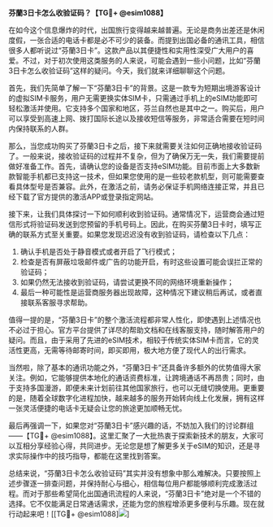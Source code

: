 **芬蘭3日卡怎么收验证码？【TG💪+ @esim1088】**

在如今这个信息爆炸的时代，出国旅行变得越来越普遍。无论是商务出差还是休闲度假，一张合适的电话卡都是必不可少的装备。而提到出国必备的通讯工具，相信很多人都听说过“芬蘭3日卡”。这款产品以其便捷性和实用性深受广大用户的喜爱。不过，对于初次使用这类服务的人来说，可能会遇到一些小问题，比如“芬蘭3日卡怎么收验证码”这样的疑问。今天，我们就来详细聊聊这个问题。

首先，我们先简单了解一下“芬蘭3日卡”的背景。这是一款专为短期出境游客设计的虚拟SIM卡服务，用户无需更换实体SIM卡，只需通过手机上的eSIM功能即可轻松激活并使用。它支持多个国家和地区，芬兰自然也是其中之一。购买后，用户可以享受到高速上网、拨打国际长途以及接收短信等服务，非常适合需要在短时间内保持联系的人群。

那么，当您成功购买了芬蘭3日卡之后，接下来就需要关注如何正确地接收验证码了。一般来说，接收验证码的过程并不复杂，但为了确保万无一失，我们需要提前做好准备工作。首先，请确认您的设备是否支持eSIM功能。目前市面上大多数新款智能手机都已支持这一技术，但如果您使用的是一些较老款机型，则可能需要查看具体型号是否兼容。此外，在激活之前，请务必保证手机网络连接正常，并且已经下载了官方提供的激活APP或登录指定网站。

接下来，让我们具体探讨一下如何顺利收到验证码。通常情况下，运营商会通过短信形式将验证码发送到您预留的手机号码上。因此，在购买芬蘭3日卡时，填写正确的联系方式至关重要。如果您发现迟迟没有收到验证码，请检查以下几点：

1. 确认手机是否处于静音模式或者开启了飞行模式；
2. 检查是否有屏蔽垃圾邮件或广告的功能开启，有时这些设置可能会误拦正常的验证码；
3. 如果仍然无法接收到验证码，请尝试更换不同的网络环境重新操作；
4. 最后一种可能性是运营商服务器出现故障，这种情况下建议稍后再试，或者直接联系客服寻求帮助。

值得一提的是，“芬蘭3日卡”的整个激活流程都非常人性化，即使遇到上述情况也不必过于担心。官方平台提供了详尽的帮助文档和在线客服支持，随时解答用户的疑问。而且，由于采用了先进的eSIM技术，相较于传统实体SIM卡而言，它的灵活性更高，无需等待邮寄时间，即买即用，极大地方便了现代人的出行需求。

当然啦，除了基本的通讯功能之外，“芬蘭3日卡”还具备许多额外的优势值得大家关注。例如，它能够提供本地化的通话资费标准，让跨境通话不再昂贵；同时，由于支持多国漫游，即便未来计划前往其他国家旅行，也可以无缝切换使用。更重要的是，随着全球数字化进程加快，越来越多的服务开始转向线上化发展，拥有这样一张灵活便捷的电话卡无疑会让您的旅途更加顺畅无忧。

最后再强调一下，如果您对“芬蘭3日卡”感兴趣的话，不妨加入我们的讨论群组——【TG💪+ @esim1088】。这里汇聚了一大批热衷于探索新技术的朋友，大家可以互相分享经验心得，共同进步。无论您是想了解更多关于eSIM的知识，还是寻求实际操作中的技巧指导，都能在这里找到答案。

总结来说，“芬蘭3日卡怎么收验证码”其实并没有想象中那么难解决。只要按照上述步骤逐一排查问题，并保持耐心与细心，相信每位用户都能够顺利完成激活过程。而对于那些希望简化出国通讯流程的人来说，“芬蘭3日卡”绝对是一个不错的选择。它不仅能满足日常通话需求，还能为您的旅程增添更多便利与乐趣。现在就行动起来吧！[[TG💪+ @esim1088]![](https://i.postimg.cc/4NQfJmqS/Snipaste-2025-05-13-00-14-12.png)]